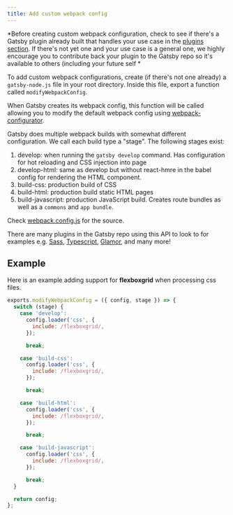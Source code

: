 ```yaml
---
title: Add custom webpack config
---
```

*Before creating custom webpack configuration, check to see if there's a Gatsby plugin already built that handles your use case in the [plugins section](/docs/plugins/). If there's not yet one and your use case is a general one, we highly encourage you to contribute back your plugin to the Gatsby repo so it's available to others (including your future self *

To add custom webpack configurations, create (if there's not one already) a `gatsby-node.js` file in your root directory. Inside this file, export a function called `modifyWebpackConfig`.

When Gatsby creates its webpack config, this function will be called allowing you to modify the default webpack config using [webpack-configurator](https://github.com/lewie9021/webpack-configurator).

Gatsby does multiple webpack builds with somewhat different configuration. We call each build type a "stage". The following stages exist:

1. develop: when running the `gatsby develop` command. Has configuration for hot reloading and CSS injection into page
2. develop-html: same as develop but without react-hmre in the babel config for rendering the HTML component.
3. build-css: production build of CSS
4. build-html: production build static HTML pages
5. build-javascript: production JavaScript build. Creates route bundles as well as a `commons` and `app bundle`.

Check [webpack.config.js](https://github.com/gatsbyjs/gatsby/blob/master/packages/gatsby/src/utils/webpack.config.js) for the source.

There are many plugins in the Gatsby repo using this API to look to for examples e.g. [Sass](/packages/gatsby-plugin-sass/), [Typescript](/packages/gatsby-plugin-typescript/), [Glamor](/packages/gatsby-plugin-glamor/), and many more!

## Example

Here is an example adding support for **flexboxgrid** when processing css files.

```js
exports.modifyWebpackConfig = ({ config, stage }) => {
  switch (stage) {
    case 'develop':
      config.loader('css', {
        include: /flexboxgrid/,
      });

      break;

    case 'build-css':
      config.loader('css', {
        include: /flexboxgrid/,
      });

      break;

    case 'build-html':
      config.loader('css', {
        include: /flexboxgrid/,
      });

      break;

    case 'build-javascript':
      config.loader('css', {
        include: /flexboxgrid/,
      });

      break;
  }

  return config;
};
```